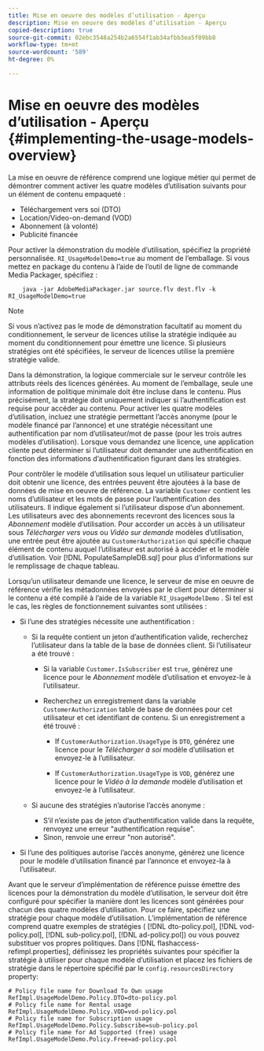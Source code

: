 ```yaml
---
title: Mise en oeuvre des modèles d’utilisation - Aperçu
description: Mise en oeuvre des modèles d’utilisation - Aperçu
copied-description: true
source-git-commit: 02ebc3548a254b2a6554f1ab34afbb3ea5f09bb8
workflow-type: tm+mt
source-wordcount: '589'
ht-degree: 0%

---
```


# Mise en oeuvre des modèles d’utilisation - Aperçu {#implementing-the-usage-models-overview}

La mise en oeuvre de référence comprend une logique métier qui permet de démontrer comment activer les quatre modèles d’utilisation suivants pour un élément de contenu empaqueté :

* Téléchargement vers soi (DTO)
* Location/Video-on-demand (VOD)
* Abonnement (à volonté)
* Publicité financée

Pour activer la démonstration du modèle d’utilisation, spécifiez la propriété personnalisée. `RI_UsageModelDemo=true` au moment de l’emballage. Si vous mettez en package du contenu à l’aide de l’outil de ligne de commande Media Packager, spécifiez :

```
    java -jar AdobeMediaPackager.jar source.flv dest.flv -k RI_UsageModelDemo=true
```

>[!NOTE]
>
>Si vous n’activez pas le mode de démonstration facultatif au moment du conditionnement, le serveur de licences utilise la stratégie indiquée au moment du conditionnement pour émettre une licence. Si plusieurs stratégies ont été spécifiées, le serveur de licences utilise la première stratégie valide.

Dans la démonstration, la logique commerciale sur le serveur contrôle les attributs réels des licences générées. Au moment de l’emballage, seule une information de politique minimale doit être incluse dans le contenu. Plus précisément, la stratégie doit uniquement indiquer si l’authentification est requise pour accéder au contenu. Pour activer les quatre modèles d’utilisation, incluez une stratégie permettant l’accès anonyme (pour le modèle financé par l’annonce) et une stratégie nécessitant une authentification par nom d’utilisateur/mot de passe (pour les trois autres modèles d’utilisation). Lorsque vous demandez une licence, une application cliente peut déterminer si l’utilisateur doit demander une authentification en fonction des informations d’authentification figurant dans les stratégies.

Pour contrôler le modèle d’utilisation sous lequel un utilisateur particulier doit obtenir une licence, des entrées peuvent être ajoutées à la base de données de mise en oeuvre de référence. La variable `Customer` contient les noms d’utilisateur et les mots de passe pour l’authentification des utilisateurs. Il indique également si l’utilisateur dispose d’un abonnement. Les utilisateurs avec des abonnements recevront des licences sous la *Abonnement* modèle d’utilisation. Pour accorder un accès à un utilisateur sous *Télécharger vers vous* ou *Vidéo sur demande* modèles d’utilisation, une entrée peut être ajoutée au `CustomerAuthorization` qui spécifie chaque élément de contenu auquel l’utilisateur est autorisé à accéder et le modèle d’utilisation. Voir [!DNL PopulateSampleDB.sql] pour plus d’informations sur le remplissage de chaque tableau.

Lorsqu’un utilisateur demande une licence, le serveur de mise en oeuvre de référence vérifie les métadonnées envoyées par le client pour déterminer si le contenu a été compilé à l’aide de la variable `RI_UsageModelDemo` . Si tel est le cas, les règles de fonctionnement suivantes sont utilisées :

* Si l’une des stratégies nécessite une authentification :

   * Si la requête contient un jeton d’authentification valide, recherchez l’utilisateur dans la table de la base de données client. Si l’utilisateur a été trouvé :

      * Si la variable `Customer.IsSubscriber` est `true`, générez une licence pour le *Abonnement* modèle d’utilisation et envoyez-le à l’utilisateur.

      * Recherchez un enregistrement dans la variable `CustomerAuthorization` table de base de données pour cet utilisateur et cet identifiant de contenu. Si un enregistrement a été trouvé :

         * If `CustomerAuthorization.UsageType` is `DTO`, générez une licence pour le *Télécharger à soi* modèle d’utilisation et envoyez-le à l’utilisateur.

         * If `CustomerAuthorization.UsageType` is `VOD`, générez une licence pour le *Vidéo à la demande* modèle d’utilisation et envoyez-le à l’utilisateur.

   * Si aucune des stratégies n’autorise l’accès anonyme :

      * S’il n’existe pas de jeton d’authentification valide dans la requête, renvoyez une erreur &quot;authentification requise&quot;.
      * Sinon, renvoie une erreur &quot;non autorisé&quot;.

* Si l’une des politiques autorise l’accès anonyme, générez une licence pour le modèle d’utilisation financé par l’annonce et envoyez-la à l’utilisateur.

Avant que le serveur d’implémentation de référence puisse émettre des licences pour la démonstration du modèle d’utilisation, le serveur doit être configuré pour spécifier la manière dont les licences sont générées pour chacun des quatre modèles d’utilisation. Pour ce faire, spécifiez une stratégie pour chaque modèle d’utilisation. L’implémentation de référence comprend quatre exemples de stratégies ( [!DNL dto-policy.pol], [!DNL vod-policy.pol], [!DNL sub-policy.pol], [!DNL ad-policy.pol]) ou vous pouvez substituer vos propres politiques. Dans [!DNL flashaccess-refimpl.properties], définissez les propriétés suivantes pour spécifier la stratégie à utiliser pour chaque modèle d’utilisation et placez les fichiers de stratégie dans le répertoire spécifié par le `config.resourcesDirectory` property:

```
# Policy file name for Download To Own usage  
RefImpl.UsageModelDemo.Policy.DTO=dto-policy.pol  
# Policy file name for Rental usage  
RefImpl.UsageModelDemo.Policy.VOD=vod-policy.pol  
# Policy file name for Subscription usage  
RefImpl.UsageModelDemo.Policy.Subscribe=sub-policy.pol  
# Policy file name for Ad Supported (free) usage  
RefImpl.UsageModelDemo.Policy.Free=ad-policy.pol
```
